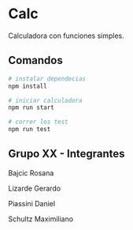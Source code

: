 # Calc

Calculadora con funciones simples.

## Comandos

```bash
# instalar dependecias
npm install

# iniciar calculadora
npm run start

# correr los test
npm run test
```
## Grupo XX - Integrantes

Bajcic Rosana

Lizarde Gerardo

Piassini Daniel

Schultz Maximiliano
